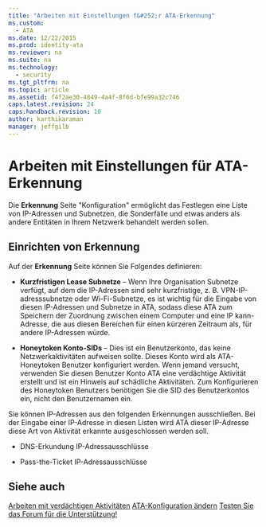 ```yaml
---
title: "Arbeiten mit Einstellungen f&#252;r ATA-Erkennung"
ms.custom: 
  - ATA
ms.date: 12/22/2015
ms.prod: identity-ata
ms.reviewer: na
ms.suite: na
ms.technology: 
  - security
ms.tgt_pltfrm: na
ms.topic: article
ms.assetid: f4f2ae30-4849-4a4f-8f6d-bfe99a32c746
caps.latest.revision: 24
caps.handback.revision: 10
author: karthikaraman
manager: jeffgilb
---
```

# Arbeiten mit Einstellungen f&#252;r ATA-Erkennung
Die **Erkennung** Seite "Konfiguration" ermöglicht das Festlegen eine Liste von IP-Adressen und Subnetzen, die Sonderfälle und etwas anders als andere Entitäten in Ihrem Netzwerk behandelt werden sollen.


## Einrichten von Erkennung

Auf der **Erkennung** Seite können Sie Folgendes definieren:


- **Kurzfristigen Lease Subnetze** – Wenn Ihre Organisation Subnetze verfügt, auf dem die IP-Adressen sind sehr kurzfristige, z. B. VPN-IP-adresssubnetze oder Wi-Fi-Subnetze, es ist wichtig für die Eingabe von diesen IP-Adressen und Subnetze in ATA, sodass diese ATA zum Speichern der Zuordnung zwischen einem Computer und eine IP kann-Adresse, die aus diesen Bereichen für einen kürzeren Zeitraum als, für andere IP-Adressen würde.

- **Honeytoken Konto-SIDs** – Dies ist ein Benutzerkonto, das keine Netzwerkaktivitäten aufweisen sollte. Dieses Konto wird als ATA-Honeytoken Benutzer konfiguriert werden. Wenn jemand versucht, verwenden Sie diesen Benutzer Konto ATA eine verdächtige Aktivität erstellt und ist ein Hinweis auf schädliche Aktivitäten. Zum Konfigurieren des Honeytoken Benutzers benötigen Sie die SID des Benutzerkontos ein, nicht den Benutzernamen ein.

Sie können IP-Adressen aus den folgenden Erkennungen ausschließen. Bei der Eingabe einer IP-Adresse in diesen Listen wird ATA dieser IP-Adresse diese Art von Aktivität erkannte ausgeschlossen werden soll.


- DNS-Erkundung IP-Adressausschlüsse

- Pass-the-Ticket IP-Adressausschlüsse


## Siehe auch

[Arbeiten mit verdächtigen Aktivitäten](/Topic/Working+with+Suspicious+Activities.md)
[ATA-Konfiguration ändern](/Topic/Modifying+ATA+Configuration.md)
[Testen Sie das Forum für die Unterstützung!](https://social.technet.microsoft.com/Forums/security/en-US/home?forum=mata)





